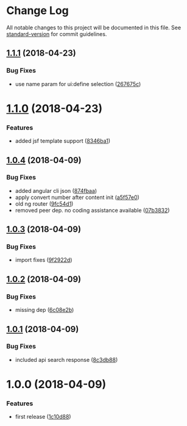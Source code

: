 # Change Log

All notable changes to this project will be documented in this file. See [standard-version](https://github.com/conventional-changelog/standard-version) for commit guidelines.

<a name="1.1.1"></a>
## [1.1.1](https://github.com/denny99/angular-jsf/compare/v1.1.0...v1.1.1) (2018-04-23)


### Bug Fixes

* use name param for ui:define selection ([267675c](https://github.com/denny99/angular-jsf/commit/267675c))



<a name="1.1.0"></a>
# [1.1.0](https://github.com/denny99/angular-jsf/compare/v1.0.4...v1.1.0) (2018-04-23)


### Features

* added jsf template support ([8346ba1](https://github.com/denny99/angular-jsf/commit/8346ba1))



<a name="1.0.4"></a>
## [1.0.4](https://github.com/denny99/angular-jsf/compare/v1.0.3...v1.0.4) (2018-04-09)


### Bug Fixes

* added angular cli json ([874fbaa](https://github.com/denny99/angular-jsf/commit/874fbaa))
* apply convert number after content init ([a5f57e0](https://github.com/denny99/angular-jsf/commit/a5f57e0))
* old ng router ([9fc54d1](https://github.com/denny99/angular-jsf/commit/9fc54d1))
* removed peer dep. no coding assistance available ([07b3832](https://github.com/denny99/angular-jsf/commit/07b3832))



<a name="1.0.3"></a>
## [1.0.3](https://github.com/denny99/angular-jsf/compare/v1.0.2...v1.0.3) (2018-04-09)


### Bug Fixes

* import fixes ([9f2922d](https://github.com/denny99/angular-jsf/commit/9f2922d))



<a name="1.0.2"></a>
## [1.0.2](https://github.com/denny99/angular-jsf/compare/v1.0.1...v1.0.2) (2018-04-09)


### Bug Fixes

* missing dep ([6c08e2b](https://github.com/denny99/angular-jsf/commit/6c08e2b))



<a name="1.0.1"></a>
## [1.0.1](https://github.com/denny99/angular-jsf/compare/v1.0.0...v1.0.1) (2018-04-09)


### Bug Fixes

* included api search response ([8c3db88](https://github.com/denny99/angular-jsf/commit/8c3db88))



<a name="1.0.0"></a>
# 1.0.0 (2018-04-09)


### Features

* first release ([1c10d88](https://github.com/denny99/angular-jsf/commit/1c10d88))
